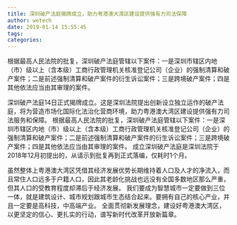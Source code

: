 ```yaml
---
title: 深圳破产法庭揭牌成立，助力粤港澳大湾区建设提供强有力司法保障
author: wetech
date: 2019-01-14 15:55:45
tags: 
categories: 
---
```

根据最高人民法院的批复，深圳破产法庭管辖以下案件：一是深圳市辖区内地（市）级以上（含本级）工商行政管理机关核准登记公司（企业）的强制清算和破产案件；二是前述强制清算和破产案件的衍生诉讼案件；三是跨境破产案件；四是其他依法应当由其审理的案件。
<!-- more -->
深圳破产法庭14日正式揭牌成立。这是深圳法院提出创新设立独立运作的破产法庭，将为营造市场化国际化法治化营商环境，助力粤港澳大湾区建设提供强有力司法服务和保障。
根据最高人民法院的批复，深圳破产法庭管辖以下案件：一是深圳市辖区内地（市）级以上（含本级）工商行政管理机关核准登记公司（企业）的强制清算和破产案件；二是前述强制清算和破产案件的衍生诉讼案件；三是跨境破产案件；四是其他依法应当由其审理的案件。
成立深圳破产法庭是深圳法院于2018年12月初提出的，从请示到批复再到正式落编，仅耗时1个月。
 
 
虽然整体上粤港澳大湾区凭借其经济发展优势长期维持着人口及人才的净流入，而且常住人口远多于户籍人口，因此其老龄化挑战也远没有全国多数地区那么严重，但其人口的受教育程度却滞后于经济发展。
我们要成为智慧城市一定要做到三位一体，就是建筑设计、城市规划跟城市生态结合起来。要拥有自己的核心产业，并且一定要是高科技，中高端产业。
全面贯彻新发展理念，建设好粤港澳大湾区，以更坚定的信心、更扎实的行动，谱写新时代改革开放新篇章。
